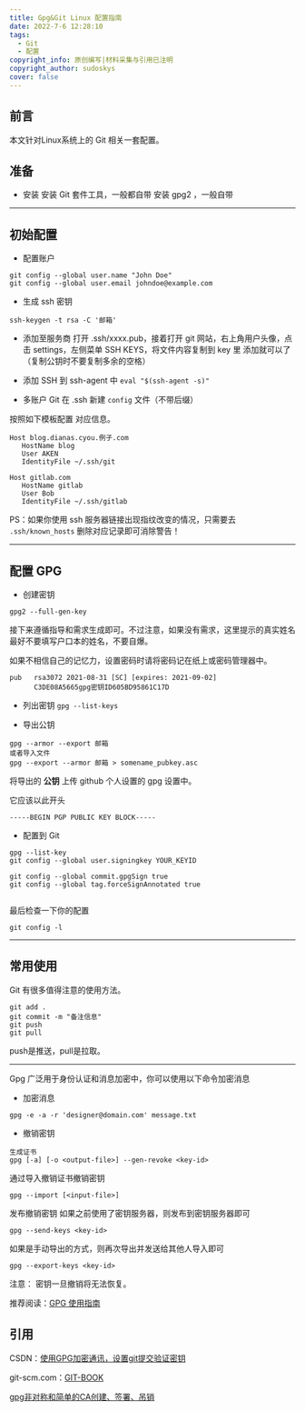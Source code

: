 ```yaml
---
title: Gpg&Git Linux 配置指南
date: 2022-7-6 12:28:10
tags: 
  - Git
  - 配置
copyright_info: 原创编写|材料采集与引用已注明
copyright_author: sudoskys
cover: false
---
```





## 前言
本文针对Linux系统上的 Git 相关一套配置。


## 准备
- 安装
安装 Git 套件工具，一般都自带
安装 gpg2 ，一般自带


--------------

## 初始配置

- 配置账户
```
git config --global user.name "John Doe"
git config --global user.email johndoe@example.com
```

- 生成 ssh 密钥
```
ssh-keygen -t rsa -C '邮箱'
```

- 添加至服务商
打开 .ssh/xxxx.pub，接着打开 git 网站，右上角用户头像，点击 settings，左侧菜单 SSH KEYS，将文件内容复制到 key 里 添加就可以了（复制公钥时不要复制多余的空格）


- 添加 SSH 到 ssh-agent 中
`eval "$(ssh-agent -s)"`


- 多账户 Git
在 .ssh 新建 `config` 文件（不带后缀）

按照如下模板配置 对应信息。

 ```
Host blog.dianas.cyou.例子.com
    HostName blog
    User AKEN
    IdentityFile ~/.ssh/git
  
Host gitlab.com
    HostName gitlab
    User Bob
    IdentityFile ~/.ssh/gitlab
 ```
 
PS：如果你使用 ssh 服务器链接出现指纹改变的情况，只需要去 `.ssh/known_hosts` 删除对应记录即可消除警告！


---------


## 配置 GPG

- 创建密钥
```
gpg2 --full-gen-key

```
接下来遵循指导和需求生成即可。不过注意，如果没有需求，这里提示的真实姓名最好不要填写户口本的姓名，不要自爆。

如果不相信自己的记忆力，设置密码时请将密码记在纸上或密码管理器中。

```
pub   rsa3072 2021-08-31 [SC] [expires: 2021-09-02]
      C3DE08A5665gpg密钥ID605BD95861C17D

```




- 列出密钥
```gpg --list-keys```


- 导出公钥
```
gpg --armor --export 邮箱
或者导入文件
gpg --export --armor 邮箱 > somename_pubkey.asc

```

将导出的 **公钥** 上传 github 个人设置的 gpg 设置中。

它应该以此开头

```
-----BEGIN PGP PUBLIC KEY BLOCK-----
```



- 配置到 Git
```
gpg --list-key
git config --global user.signingkey YOUR_KEYID

git config --global commit.gpgSign true
git config --global tag.forceSignAnnotated true


```



最后检查一下你的配置


`git config -l`

-------

## 常用使用

Git 有很多值得注意的使用方法。
```
git add .
git commit -m "备注信息"
git push
git pull
```
push是推送，pull是拉取。

-----

Gpg 广泛用于身份认证和消息加密中，你可以使用以下命令加密消息

- 加密消息
```
gpg -e -a -r 'designer@domain.com' message.txt

```


- 撤销密钥
```
生成证书
gpg [-a] [-o <output-file>] --gen-revoke <key-id>
```

通过导入撤销证书撤销密钥

```
gpg --import [<input-file>]
```

发布撤销密钥
如果之前使用了密钥服务器，则发布到密钥服务器即可

```
gpg --send-keys <key-id>
```

如果是手动导出的方式，则再次导出并发送给其他人导入即可

```
gpg --export-keys <key-id>
```

注意： 密钥一旦撤销将无法恢复。



推荐阅读：[GPG 使用指南](https://www.cnblogs.com/val3344/p/15611590.html)

## 引用

 CSDN：[使用GPG加密通讯，设置git提交验证密钥](https://blog.csdn.net/qq_43520820/article/details/120129566)
 
 git-scm.com：[GIT-BOOK](https://git-scm.com/book/zh/v2/)

[gpg非对称和简单的CA创建、签署、吊销](https://www.cnblogs.com/zy2271/p/13619605.html)


